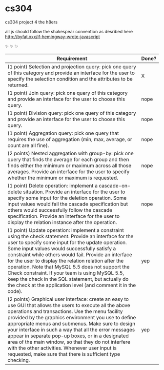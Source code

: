 cs304
=====

cs304 project 4 the h8ers



all js should follow the shakespear convention as desribed here
http://byfat.xxx/if-hemingway-wrote-javascript

:sparkles: :sparkles: :sparkles:


| Requirement | Done? |
|-------------|-------|
| (1 point) Selection and projection query: pick one query of this category and provide an interface for the user to specify the selection condition and the attributes to be returned. | X |
| (1 point) Join query: pick one query of this category and provide an interface for the user to choose this query. | nope |
| (1 point) Division query: pick one query of this category and provide an interface for the user to choose this query. | nope | 
| (1 point) Aggregation query: pick one query that requires the use of aggregation (min, max, average, or count are all fine). | nope |
| (2 points) Nested aggregation with group-by: pick one query that finds the average for each group and then finds either the minimum or maximum across all those averages. Provide an interface for the user to specify whether the minimum or maximum is requested. | nope |
| (1 point) Delete operation: implement a cascade-on-delete situation. Provide an interface for the user to specify some input for the deletion operation.  Some input values would fail the cascade specification but others would successfully follow the cascade specification. Provide an interface for the user to display the relation instance after the operation. | nope |
| (1 point) Update operation: implement a constraint using the check statement. Provide an interface for the user to specify some input for the update operation. Some input values would successfully satisfy a constraint while others would fail. Provide an interface for the user to display the relation relation after the operation. Note that MySQL 5.5 does not support the Check constraint. If your team is using MySQL 5.5, keep the check in the SQL statement, but actually do the check at the application level (and comment it in the code). | yep |
| (2 points)  Graphical user interface: create an easy to use GUI  that allows the users to execute all the above operations and transactions. Use the menu facility provided by the graphics environment you use to define appropriate menus and submenus. Make sure to design your interface in such a way that all the error messages appear in separate pop-up boxes, or in a designated area of the main window, so that they do not interfere with the other activities. Whenever user input is requested, make sure that there is sufficient type checking. | yep |
